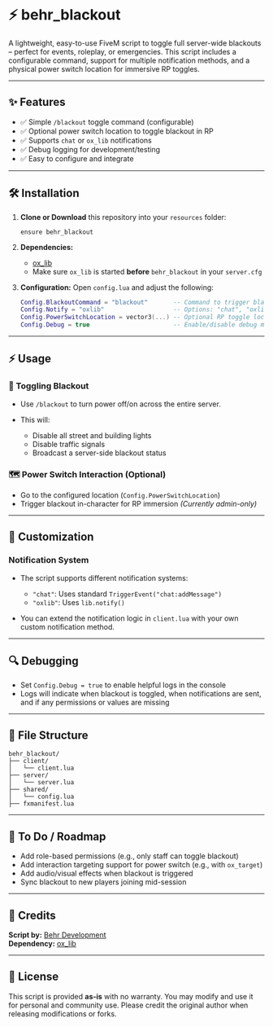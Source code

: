 # ⚡ behr\_blackout

A lightweight, easy-to-use FiveM script to toggle full server-wide blackouts – perfect for events, roleplay, or emergencies. This script includes a configurable command, support for multiple notification methods, and a physical power switch location for immersive RP toggles.

---

## ✨ Features

* ✅ Simple `/blackout` toggle command (configurable)
* ✅ Optional power switch location to toggle blackout in RP
* ✅ Supports `chat` or `ox_lib` notifications
* ✅ Debug logging for development/testing
* ✅ Easy to configure and integrate

---

## 🛠️ Installation

1. **Clone or Download** this repository into your `resources` folder:

   ```
   ensure behr_blackout
   ```

2. **Dependencies:**

   * [ox\_lib](https://overextended.dev/)
   * Make sure `ox_lib` is started **before** `behr_blackout` in your `server.cfg`

3. **Configuration:**
   Open `config.lua` and adjust the following:

   ```lua
   Config.BlackoutCommand = "blackout"       -- Command to trigger blackout
   Config.Notify = "oxlib"                   -- Options: "chat", "oxlib"
   Config.PowerSwitchLocation = vector3(...) -- Optional RP toggle location
   Config.Debug = true                       -- Enable/disable debug messages
   ```

---

## ⚡ Usage

### 🔌 Toggling Blackout

* Use `/blackout` to turn power off/on across the entire server.  
* This will:  

  * Disable all street and building lights  
  * Disable traffic signals  
  * Broadcast a server-side blackout status  

### 🗺️ Power Switch Interaction (Optional)

* Go to the configured location (`Config.PowerSwitchLocation`)  
* Trigger blackout in-character for RP immersion *(Currently admin-only)*  

---

## 🔧 Customization

### Notification System

* The script supports different notification systems:  

  * `"chat"`: Uses standard `TriggerEvent("chat:addMessage")`  
  * `"oxlib"`: Uses `lib.notify()`  
* You can extend the notification logic in `client.lua` with your own custom notification method.  

---

## 🔍 Debugging

* Set `Config.Debug = true` to enable helpful logs in the console  
* Logs will indicate when blackout is toggled, when notifications are sent, and if any permissions or values are missing  

---

## 📁 File Structure

```
behr_blackout/  
├── client/  
│   └── client.lua  
├── server/  
│   └── server.lua  
├── shared/  
│   └── config.lua  
├── fxmanifest.lua  
``` 

---

## 🧪 To Do / Roadmap

* Add role-based permissions (e.g., only staff can toggle blackout)  
* Add interaction targeting support for power switch (e.g., with `ox_target`)  
* Add audio/visual effects when blackout is triggered  
* Sync blackout to new players joining mid-session  

---

## 💬 Credits

**Script by:** [Behr Development](https://discord.gg/wA7W5dUMG6)  
**Dependency:** [ox\_lib](https://github.com/overextended/ox_lib)

---

## 📜 License

This script is provided **as-is** with no warranty. You may modify and use it for personal and community use. Please credit the original author when releasing modifications or forks.
